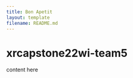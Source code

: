 ```yaml
---
title: Bon Apetit
layout: template
filename: README.md
--- 
```

# xrcapstone22wi-team5
content here
